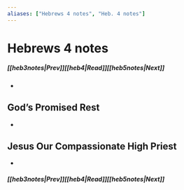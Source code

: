 ```yaml
---
aliases: ["Hebrews 4 notes", "Heb. 4 notes"]
---
```

# Hebrews 4 notes
##### <span class=arrow-left></span>[[heb3notes|Prev]]<span class=navigation-separator></span>[[heb4|Read]]<span class=navigation-separator></span>[[heb5notes|Next]]<span class=arrow-right></span>
- 
## God’s Promised Rest
- 
## Jesus Our Compassionate High Priest
- 
##### <span class=arrow-left></span>[[heb3notes|Prev]]<span class=navigation-separator></span>[[heb4|Read]]<span class=navigation-separator></span>[[heb5notes|Next]]<span class=arrow-right></span>